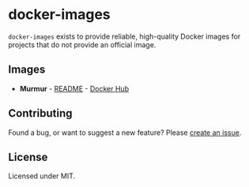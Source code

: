 # docker-images

`docker-images` exists to provide reliable, high-quality Docker images for
projects that do not provide an official image.

## Images

- **Murmur** - [README][murmur-readme] - [Docker Hub][murmur-hub]

## Contributing

Found a bug, or want to suggest a new feature? Please [create an issue][core-issues].

## License

Licensed under MIT.

[core-issues]: https://github.com/containerly/docker-library/issues
[murmur-readme]: https://github.com/containerly/docker-library/library/murmur/README.md
[murmur-hub]: https://hub.docker.com/r/containerly/murmur
